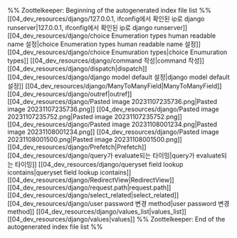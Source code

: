 %% Zoottelkeeper: Beginning of the autogenerated index file list  %%
 [[04_dev_resources/django/127.0.0.1, ifconfig에서 확인된 ip로 django runserver|127.0.0.1, ifconfig에서 확인된 ip로 django runserver]]
 [[04_dev_resources/django/choice Enumeration types human readable name 설정|choice Enumeration types human readable name 설정]]
 [[04_dev_resources/django/choice Enumuration types|choice Enumuration types]]
 [[04_dev_resources/django/command 작성|command 작성]]
 [[04_dev_resources/django/dispatch|dispatch]]
 [[04_dev_resources/django/django model default 설정|django model default 설정]]
 [[04_dev_resources/django/ManyToManyField|ManyToManyField]]
 [[04_dev_resources/django/outref|outref]]
 [[04_dev_resources/django/Pasted image 20231107235736.png|Pasted image 20231107235736.png]]
 [[04_dev_resources/django/Pasted image 20231107235752.png|Pasted image 20231107235752.png]]
 [[04_dev_resources/django/Pasted image 20231108001234.png|Pasted image 20231108001234.png]]
 [[04_dev_resources/django/Pasted image 20231108001500.png|Pasted image 20231108001500.png]]
 [[04_dev_resources/django/Prefetch|Prefetch]]
 [[04_dev_resources/django/query가 evaluate되는 타이밍|query가 evaluate되는 타이밍]]
 [[04_dev_resources/django/queryset  field lookup icontains|queryset  field lookup icontains]]
 [[04_dev_resources/django/RedirectView|RedirectView]]
 [[04_dev_resources/django/request.path|request.path]]
 [[04_dev_resources/django/select_related|select_related]]
 [[04_dev_resources/django/user password 변경 method|user password 변경 method]]
 [[04_dev_resources/django/values_list|values_list]]
 [[04_dev_resources/django/values|values]]
%% Zoottelkeeper: End of the autogenerated index file list  %%
